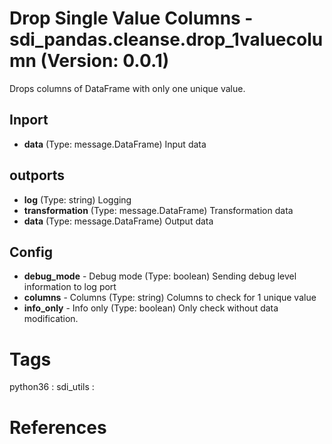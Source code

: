 # Drop Single Value Columns - sdi_pandas.cleanse.drop_1valuecolumn (Version: 0.0.1)

Drops columns of DataFrame with only one unique value.

## Inport

* **data** (Type: message.DataFrame) Input data

## outports

* **log** (Type: string) Logging
* **transformation** (Type: message.DataFrame) Transformation data
* **data** (Type: message.DataFrame) Output data

## Config

* **debug_mode** - Debug mode (Type: boolean) Sending debug level information to log port
* **columns** - Columns (Type: string) Columns to check for 1 unique value
* **info_only** - Info only (Type: boolean) Only check without data modification.


# Tags
python36 : sdi_utils : 

# References


